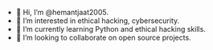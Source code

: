 - 👋 Hi, I’m @hemantjaat2005.
- 👀 I’m interested in ethical hacking, cybersecurity.
- 🌱 I’m currently learning Python and ethical hacking skills.
- 💞️ I’m looking to collaborate on open source projects.


<!---
hemantjaat2005/hemantjaat2005 is a ✨ special ✨ repository because its `README.md` (this file) appears on your GitHub profile.
You can click the Preview link to take a look at your changes.
--->
